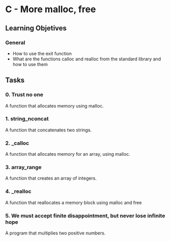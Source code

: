 # C - More malloc, free

## Learning Objetives

### General
* How to use the exit function
* What are the functions calloc and realloc from the standard library and how to use them

## Tasks

### 0. Trust no one
A function that allocates memory using malloc.

### 1. string_nconcat
A function that concatenates two strings.

### 2. _calloc
A function that allocates memory for an array, using malloc.

### 3. array_range
A function that creates an array of integers.

### 4. _realloc
A function that reallocates a memory block using malloc and free

### 5. We must accept finite disappointment, but never lose infinite hope
A program that multiplies two positive numbers.